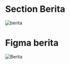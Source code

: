 # Section Berita
![berita](https://user-images.githubusercontent.com/67460437/99273862-2521b380-285c-11eb-8502-793ef4aa0e62.png)
# Figma berita
![Berita](https://user-images.githubusercontent.com/67460437/99323575-18757d80-28a5-11eb-8bdf-dbffbf598196.png)
